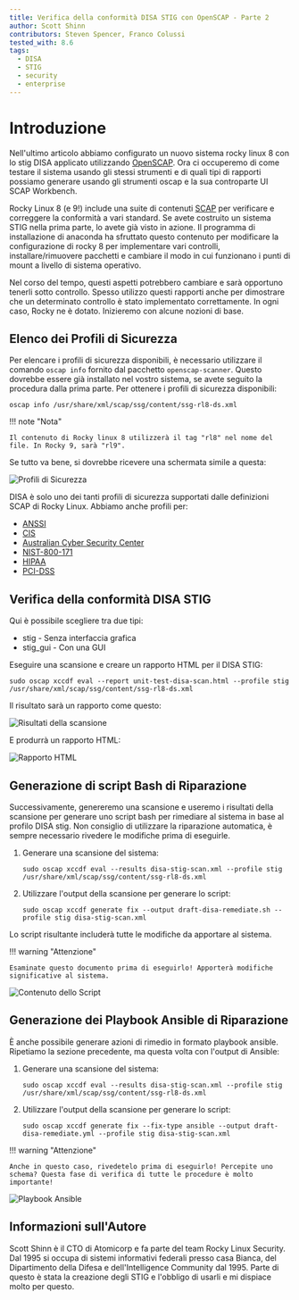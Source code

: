 ```yaml
---
title: Verifica della conformità DISA STIG con OpenSCAP - Parte 2
author: Scott Shinn
contributors: Steven Spencer, Franco Colussi
tested_with: 8.6
tags:
  - DISA
  - STIG
  - security
  - enterprise
---
```


# Introduzione

Nell'ultimo articolo abbiamo configurato un nuovo sistema rocky linux 8 con lo stig DISA applicato utilizzando [OpenSCAP](https://www.openscap.org). Ora ci occuperemo di come testare il sistema usando gli stessi strumenti e di quali tipi di rapporti possiamo generare usando gli strumenti oscap e la sua controparte UI SCAP Workbench.

Rocky Linux 8 (e 9!) include una suite di contenuti [SCAP](https://csrc.nist.gov/projects/security-content-automation-protocol) per verificare e correggere la conformità a vari standard. Se avete costruito un sistema STIG nella prima parte, lo avete già visto in azione. Il programma di installazione di anaconda ha sfruttato questo contenuto per modificare la configurazione di rocky 8 per implementare vari controlli, installare/rimuovere pacchetti e cambiare il modo in cui funzionano i punti di mount a livello di sistema operativo.

Nel corso del tempo, questi aspetti potrebbero cambiare e sarà opportuno tenerli sotto controllo. Spesso utilizzo questi rapporti anche per dimostrare che un determinato controllo è stato implementato correttamente. In ogni caso, Rocky ne è dotato. Inizieremo con alcune nozioni di base.

## Elenco dei Profili di Sicurezza

Per elencare i profili di sicurezza disponibili, è necessario utilizzare il comando `oscap info` fornito dal pacchetto `openscap-scanner`. Questo dovrebbe essere già installato nel vostro sistema, se avete seguito la procedura dalla prima parte.  Per ottenere i profili di sicurezza disponibili:

```
oscap info /usr/share/xml/scap/ssg/content/ssg-rl8-ds.xml
```

!!! note "Nota"

    Il contenuto di Rocky linux 8 utilizzerà il tag "rl8" nel nome del file. In Rocky 9, sarà "rl9".

Se tutto va bene, si dovrebbe ricevere una schermata simile a questa:

![Profili di Sicurezza](images/disa_stig_pt2_img1.jpg)

DISA è solo uno dei tanti profili di sicurezza supportati dalle definizioni SCAP di Rocky Linux. Abbiamo anche profili per:

* [ANSSI](https://www.ssi.gouv.fr/en/)
* [CIS](https://cisecurity.org)
* [Australian Cyber Security Center](https://cyber.gov.au)
* [NIST-800-171](https://csrc.nist.gov/publications/detail/sp/800-171/rev-2/final)
* [HIPAA](https://www.hhs.gov/hipaa/for-professionals/security/laws-regulations/index.html)
* [PCI-DSS](https://www.pcisecuritystandards.org/)

## Verifica della conformità DISA STIG

Qui è possibile scegliere tra due tipi:

* stig - Senza interfaccia grafica
* stig_gui - Con una GUI

Eseguire una scansione e creare un rapporto HTML per il DISA STIG:

```
sudo oscap xccdf eval --report unit-test-disa-scan.html --profile stig /usr/share/xml/scap/ssg/content/ssg-rl8-ds.xml
```

Il risultato sarà un rapporto come questo:

![Risultati della scansione](images/disa_stig_pt2_img2.jpg)

E produrrà un rapporto HTML:

![Rapporto HTML](images/disa_stig_pt2_img3.jpg)

## Generazione di script Bash di Riparazione

Successivamente, genereremo una scansione e useremo i risultati della scansione per generare uno script bash per rimediare al sistema in base al profilo DISA stig. Non consiglio di utilizzare la riparazione automatica, è sempre necessario rivedere le modifiche prima di eseguirle.

1) Generare una scansione del sistema:
    ```
    sudo oscap xccdf eval --results disa-stig-scan.xml --profile stig /usr/share/xml/scap/ssg/content/ssg-rl8-ds.xml
    ```
2) Utilizzare l'output della scansione per generare lo script:
    ```
    sudo oscap xccdf generate fix --output draft-disa-remediate.sh --profile stig disa-stig-scan.xml
    ```

Lo script risultante includerà tutte le modifiche da apportare al sistema.

!!! warning "Attenzione"

    Esaminate questo documento prima di eseguirlo! Apporterà modifiche significative al sistema.

![Contenuto dello Script](images/disa_stig_pt2_img4.jpg)

## Generazione dei Playbook Ansible di Riparazione

È anche possibile generare azioni di rimedio in formato playbook ansible. Ripetiamo la sezione precedente, ma questa volta con l'output di Ansible:

1) Generare una scansione del sistema:
    ```
    sudo oscap xccdf eval --results disa-stig-scan.xml --profile stig /usr/share/xml/scap/ssg/content/ssg-rl8-ds.xml
    ```
2) Utilizzare l'output della scansione per generare lo script:
    ```
    sudo oscap xccdf generate fix --fix-type ansible --output draft-disa-remediate.yml --profile stig disa-stig-scan.xml
    ```

!!! warning "Attenzione"

    Anche in questo caso, rivedetelo prima di eseguirlo! Percepite uno schema? Questa fase di verifica di tutte le procedure è molto importante!

![Playbook Ansible](images/disa_stig_pt2_img5.jpg)

## Informazioni sull'Autore

Scott Shinn è il CTO di Atomicorp e fa parte del team Rocky Linux Security. Dal 1995 si occupa di sistemi informativi federali presso casa Bianca, del Dipartimento della Difesa e dell'Intelligence Community dal 1995. Parte di questo è stata la creazione degli STIG e l'obbligo di usarli e mi dispiace molto per questo.

